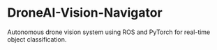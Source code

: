 # DroneAI-Vision-Navigator
Autonomous drone vision system using ROS and PyTorch for real-time object classification.
